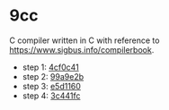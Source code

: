 # 9cc
C compiler written in C with reference to https://www.sigbus.info/compilerbook.

- step 1: [4cf0c41](https://github.com/tokizuoh/9cc/commit/4cf0c41aa8d48e28bf2a20409ba412332aea63cf)
- step 2: [99a9e2b](https://github.com/tokizuoh/9cc/commit/99a9e2b701a02a3ebd2297cd782415d95ccd30c8)
- step 3: [e5d1160](https://github.com/tokizuoh/9cc/commit/e5d1160dd7a20f2f5e486c8b63dc9957b2e6501e)
- step 4: [3c441fc](https://github.com/tokizuoh/9cc/commit/3c441fcbdd64bfb43e0933150c97a648dbaa8306)
